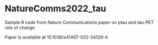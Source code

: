 # NatureComms2022_tau

Sample R code from Nature Communications paper on ptau and tau-PET rate of change

Paper is available at 10.1038/s41467-022-34129-4
